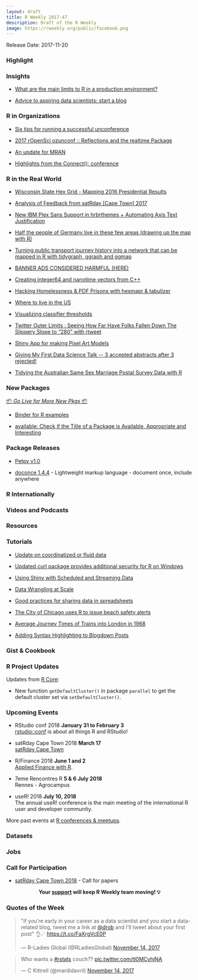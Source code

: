 ```yaml
---
layout: draft
title: R Weekly 2017-47
description: Draft of the R Weekly
image: https://rweekly.org/public/facebook.png
---
```


Release Date: 2017-11-20

###  Highlight




### Insights


+ [What are the main limits to R in a production environment?](https://community.rstudio.com/t/what-are-the-main-limits-to-r-in-a-production-environment/2829)

+ [Advice to aspiring data scientists: start a blog](http://varianceexplained.org/r/start-blog/)

###  R in Organizations

+ [Six tips for running a successful unconference](https://ropensci.org/blog/2017/11/17/unconf-sixtips/)

+ [2017 rOpenSci ozunconf :: Reflections and the realtime Package](https://ropensci.org/blog/2017/11/14/realtime/)

+ [An update for MRAN](http://blog.revolutionanalytics.com/2017/11/an-update-for-mran.html)

+ [Highlights from the Connect(); conference](http://blog.revolutionanalytics.com/2017/11/connect-highlights.html)

###  R in the Real World

+ [Wisconsin State Hex Grid - Mapping 2016 Presidential Results](http://www.mikelee.co/posts/2017-11-16-wi-presidential-results-using-hexmapr/)

+ [Analysis of Feedback from satRday [Cape Town] 2017](http://www.exegetic.biz/blog/2017/11/feedback-satrday-2017/)


+ [New IBM Plex Sans Support in hrbrthemes + Automating Axis Text Justification](https://rud.is/b/2017/11/16/new-ibm-plex-sans-support-in-hrbrthemes-automating-axis-text-justification/)

+ [ Half the people of Germany live in these few areas (drawing up the map with R) ](https://sebastianrothbucher.github.io/datascience/r/visualization/tgif/2017/09/29/half-germany-r-map.html)

+ [Turning public transport journey history into a network that can be mapped in R with tidygraph, ggraph and ggmap ](https://lookatthhedata.netlify.com/2017-11-12-mapping-your-oyster-card-journeys-in-london-with-tidygraph-and-ggraph/)

+ [BANNER ADS CONSIDERED HARMFUL (HERE)](http://www.gwern.net/Ads)

+ [ Creating integer64 and nanotime vectors from C++](https://gallery.rcpp.org/articles/creating-integer64-and-nanotime-vectors/)

+ [Hacking Homelessness & PDF Prisons with hexmapr & tabulizer](https://ewenme.rbind.io/blog/2017-11-09-hacking_homelessness_and_pdf_prisons/)

+ [Where to live in the US](http://www.masalmon.eu/2017/11/16/wheretoliveus/)

+ [Visualizing classifier thresholds](https://bayesianbiologist.com/2017/11/13/visualizing-classifier-thresholds/)

+ [Twitter Outer Limits : Seeing How Far Have Folks Fallen Down The Slippery Slope to “280” with rtweet](https://rud.is/b/2017/11/13/twitter-outer-limits-seeing-how-far-have-folks-fallen-down-the-slippery-slope-to-280-with-rtweet/)

+ [Shiny App for making Pixel Art Models](https://privefl.github.io/blog/shiny-app-for-making-pixel-art-models/)

+ [Giving My First Data Science Talk -- 3 accepted abstracts after 3 rejected!](http://www.onceupondata.com/2017/11/17/giving-my-first-conference-talk/)

+ [Tidying the Australian Same Sex Marriage Postal Survey Data with R](https://medium.com/@miles.mcbain/tidying-the-australian-same-sex-marriage-postal-survey-data-with-r-5d35cea07962)

###  New Packages

<p class="added-hostname"><a href="https://rweekly.org/live" target="_blank" class="externalLink">📦 <i>Go Live for More New Pkgs</i> 📦</a></p>

+ [Binder for R examples](https://github.com/binder-examples/dockerfile-r)

+ [available: Check if the Title of a Package is Available, Appropriate and Interesting](https://cran.r-project.org/web/packages/available/index.html)

### Package Releases

+ [Petpy v1.0](http://www.aaronschlegel.com/petpy-v1-0-released/)

+ [doconce 1.4.4](https://github.com/hplgit/doconce) - Lightweight markup language - document once, include anywhere

###  R Internationally



###  Videos and Podcasts




###  Resources



###  Tutorials

+ [Update on coordinatized or fluid data](http://www.win-vector.com/blog/2017/11/update-on-coordinatized-or-fluid-data/)

+ [Updated curl package provides additional security for R on Windows](http://blog.revolutionanalytics.com/2017/11/curl-updated.html)

+ [Using Shiny with Scheduled and Streaming Data](https://rviews.rstudio.com/2017/11/15/shiny-and-scheduled-data-r/)

+ [Data Wrangling at Scale](http://www.win-vector.com/blog/2017/11/data-wrangling-at-scale/)

+ [Good practices for sharing data in spreadsheets](http://blog.revolutionanalytics.com/2017/11/good-practices-spreadsheets.html)

+ [The City of Chicago uses R to issue beach safety alerts](http://blog.revolutionanalytics.com/2017/11/chicago-water.html)

+ [Average Journey Times of Trains into London in 1968](http://spatial.ly/2017/11/average-journey-times-of-trains-into-london-in-1968/)

+ [Adding Syntax Highlighting to Blogdown Posts](http://amber.rbind.io/blog/2017/11/15/syntax-highlighting/)


### Gist & Cookbook


<!--<div class="post-more-begin"></div><div class="post-more-end"></div>-->


###  R Project Updates

Updates from [R Core](http://developer.r-project.org/blosxom.cgi/R-devel/NEWS):

+ New function `getDefaultCluster()` in package `parallel` to get the default cluster set via `setDefaultCluster()`.

###  Upcoming Events

+ RStudio conf 2018 **January 31 to February 3** <br />
[rstudio::conf](https://www.rstudio.com/conference/) is about all things R and RStudio!

+ satRday Cape Town 2018 **March 17** <br />
[satRday Cape Town](http://capetown2018.satrdays.org/)

+ R/Finance 2018 **June 1 and 2** <br />
[Applied Finance with R](http://www.rinfinance.com).

+ 7eme Rencontres R  **5 & 6 July 2018** <br />
Rennes - Agrocampus

+ useR! 2018 **July 10, 2018** <br />
The annual useR! conference is the main meeting of the international R user and developer community.

More past events at [R conferences & meetups](https://conf.rweekly.org).

### Datasets



### Jobs



###  Call for Participation

+ [satRday Cape Town 2018](http://capetown2018.satrdays.org/#callforpapers) - Call for papers

<p class="hide-support added-hostname support-rweekly" style="text-align: center;font-weight: bold;">Your <a class="non-visited externalLink" href="https://www.patreon.com/rweekly" onclick="pas(this)">support</a> will keep R Weekly team moving! 💡</p>

###  Quotes of the Week

<blockquote class="twitter-tweet" data-lang="en"><p lang="en" dir="ltr">&quot;if you’re early in your career as a data scientist and you start a data-related blog, tweet me a link at <a href="https://twitter.com/drob?ref_src=twsrc%5Etfw">@drob</a> and I’ll tweet about your first post&quot; 👌☄ <a href="https://t.co/FaXrgVcE0P">https://t.co/FaXrgVcE0P</a></p>&mdash; R-Ladies Global (@RLadiesGlobal) <a href="https://twitter.com/RLadiesGlobal/status/930494182027923457?ref_src=twsrc%5Etfw">November 14, 2017</a></blockquote>

<blockquote class="twitter-tweet" data-lang="en"><p lang="en" dir="ltr">Who wants a <a href="https://twitter.com/hashtag/rstats?src=hash&amp;ref_src=twsrc%5Etfw">#rstats</a> couch?? <a href="https://t.co/tl0MCvhjNA">pic.twitter.com/tl0MCvhjNA</a></p>&mdash; C Kittrell (@mardidavril) <a href="https://twitter.com/mardidavril/status/930226178975289344?ref_src=twsrc%5Etfw">November 14, 2017</a></blockquote>
<script async src="https://platform.twitter.com/widgets.js" charset="utf-8"></script>

